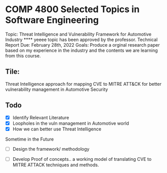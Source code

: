 # COMP 4800 Selected Topics in Software Engineering

Topic: Threat Intelligence and Vulnerability Framework for Automotive Industry
**** yeeee topic has been approved by the professor. 
Technical Report Due: February 28th, 2022
Goals: Produce a orginal research paper based on my experience in the industry and the contents we are learning from this course.

## Tile: 
Threat Intelligence approach for mapping CVE to MITRE ATT&CK for better vulnerability management in Automotive Security

## Todo
- [x] Identify Relevant Literature
- [x] Loopholes in the vuln management in Automotive world
- [x] How we can better use Threat Intelligence

Sometime in the Future
- [ ] Design the framework/ methodology
- [ ] Develop Proof of concepts.. a working model of translating CVE to MITRE ATTACK techniques and methods. 



